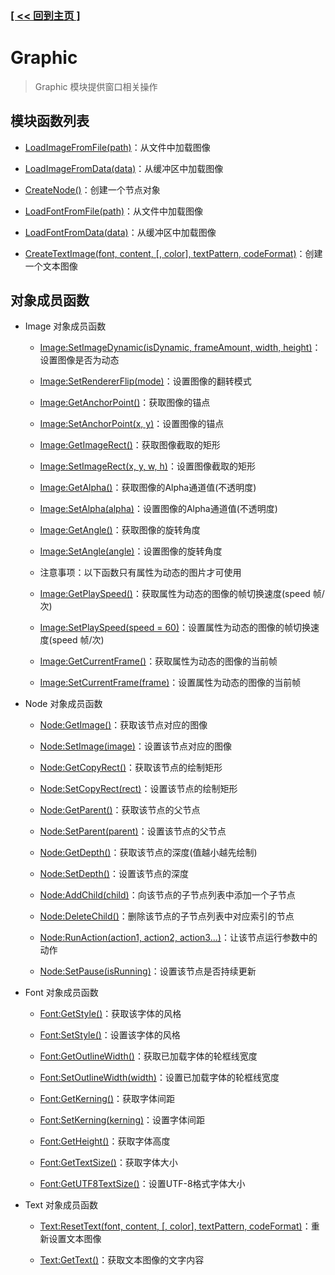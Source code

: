 ### [[ << 回到主页 ]](../README.md)

# Graphic

> Graphic 模块提供窗口相关操作

## 模块函数列表

+ [LoadImageFromFile(path)](_LoadImageFromFile_.md)：从文件中加载图像

+ [LoadImageFromData(data)](_LoadImageFromData_.md)：从缓冲区中加载图像

+ [CreateNode()](_CreateNode_.md)：创建一个节点对象

+ [LoadFontFromFile(path)](_LoadFontFromFile_.md)：从文件中加载图像

+ [LoadFontFromData(data)](_LoadFontFromData_.md)：从缓冲区中加载图像

+ [CreateTextImage(font, content, [, color], textPattern, codeFormat)](_CreateTextImage_.md)：创建一个文本图像

## 对象成员函数

+ Image 对象成员函数

    + [Image:SetImageDynamic(isDynamic, frameAmount, width, height)](_Image_SetImageDynamic_.md)：设置图像是否为动态

    + [Image:SetRendererFlip(mode)](_Image_SetRendererFlip_.md)：设置图像的翻转模式

    + [Image:GetAnchorPoint()](_Image_GetAnchorPoint_.md)：获取图像的锚点

    + [Image:SetAnchorPoint(x, y)](_Image_SetAnchorPoint_.md)：设置图像的锚点

    + [Image:GetImageRect()](_Image_GetImageRect_.md)：获取图像截取的矩形

    + [Image:SetImageRect(x, y, w, h)](_Image_SetImageRect_.md)：设置图像截取的矩形

    + [Image:GetAlpha()](_Image_GetAlpha_.md)：获取图像的Alpha通道值(不透明度)

    + [Image:SetAlpha(alpha)](_Image_SetAlpha_.md)：设置图像的Alpha通道值(不透明度)
        
    + [Image:GetAngle()](_Image_GetAngle_.md)：获取图像的旋转角度

    + [Image:SetAngle(angle)](_Image_SetAngle_.md)：设置图像的旋转角度

    + 注意事项：以下函数只有属性为动态的图片才可使用

    + [Image:GetPlaySpeed()](_Image_GetPlaySpeed_.md)：获取属性为动态的图像的帧切换速度(speed 帧/次)

    + [Image:SetPlaySpeed(speed = 60)](_Image_SetPlaySpeed_.md)：设置属性为动态的图像的帧切换速度(speed 帧/次)

    + [Image:GetCurrentFrame()](_Image_GetCurrentFrame_.md)：获取属性为动态的图像的当前帧

    + [Image:SetCurrentFrame(frame)](_Image_SetCurrentFrame_.md)：设置属性为动态的图像的当前帧

+ Node 对象成员函数

    + [Node:GetImage()](_Node_GetImage_.md)：获取该节点对应的图像

    + [Node:SetImage(image)](_Node_SetImage_.md)：设置该节点对应的图像

    + [Node:GetCopyRect()](_Node_GetCopyRect_.md)：获取该节点的绘制矩形

    + [Node:SetCopyRect(rect)](_Node_SetCopyRect_.md)：设置该节点的绘制矩形

    + [Node:GetParent()](_Node_GetParent_.md)：获取该节点的父节点

    + [Node:SetParent(parent)](_Node_SetParent_.md)：设置该节点的父节点

    + [Node:GetDepth()](_Node_GetDepth_.md)：获取该节点的深度(值越小越先绘制)

    + [Node:SetDepth()](_Node_SetDepth_.md)：设置该节点的深度

    + [Node:AddChild(child)](_Node_AddChild_.md)：向该节点的子节点列表中添加一个子节点

    + [Node:DeleteChild()](_Node_DeleteChild_.md)：删除该节点的子节点列表中对应索引的节点

    + [Node:RunAction(action1, action2, action3...)](_Node_RunAction_.md)：让该节点运行参数中的动作

    + [Node:SetPause(isRunning)](_Node_SetPause_.md)：设置该节点是否持续更新

+ Font 对象成员函数

    + [Font:GetStyle()](_Font_GetStyle_.md)：获取该字体的风格

    + [Font:SetStyle()](_Font_SetStyle_.md)：设置该字体的风格

    + [Font:GetOutlineWidth()](_Font_GetOutlineWidth_.md)：获取已加载字体的轮框线宽度

    + [Font:SetOutlineWidth(width)](_Font_SetOutlineWidth_.md)：设置已加载字体的轮框线宽度

    + [Font:GetKerning()](_Font_GetKerning_.md)：获取字体间距

    + [Font:SetKerning(kerning)](_Font_SetKerning_.md)：设置字体间距

    + [Font:GetHeight()](_Font_GetHeight_.md)：获取字体高度

    + [Font:GetTextSize()](_Font_GetTextSize_.md)：获取字体大小

    + [Font:GetUTF8TextSize()](_Font_GetUTF8TextSize_.md)：设置UTF-8格式字体大小

+ Text 对象成员函数

    + [Text:ResetText(font, content, [, color], textPattern, codeFormat)](_Text_ResetText_.md)：重新设置文本图像

    + [Text:GetText()](_Text_GetText_.md)：获取文本图像的文字内容